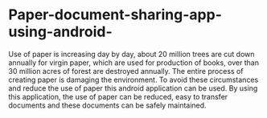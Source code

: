# Paper-document-sharing-app-using-android-
Use of paper is increasing day by day, about 20 million trees are cut down annually for virgin paper, which are used for production of books, over than 30 million acres of forest are destroyed annually. The entire process of creating paper is damaging the environment. To avoid these circumstances and reduce the use of paper this android application can be used. By using this application, the use of paper can be reduced, easy to transfer documents and these documents can be safely maintained.
